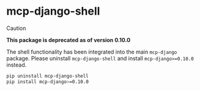 # mcp-django-shell

> [!CAUTION]
> **This package is deprecated as of version 0.10.0**
> 
> The shell functionality has been integrated into the main `mcp-django` package.
> Please uninstall `mcp-django-shell` and install `mcp-django>=0.10.0` instead.
>
> ```bash
> pip uninstall mcp-django-shell
> pip install mcp-django>=0.10.0
> ```
